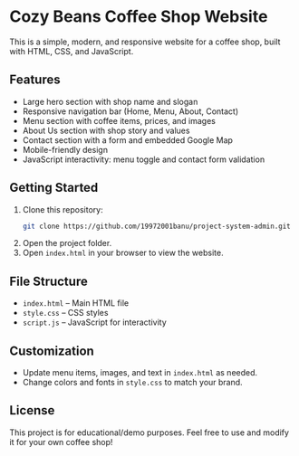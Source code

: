 # Cozy Beans Coffee Shop Website

This is a simple, modern, and responsive website for a coffee shop, built with HTML, CSS, and JavaScript.

## Features
- Large hero section with shop name and slogan
- Responsive navigation bar (Home, Menu, About, Contact)
- Menu section with coffee items, prices, and images
- About Us section with shop story and values
- Contact section with a form and embedded Google Map
- Mobile-friendly design
- JavaScript interactivity: menu toggle and contact form validation

## Getting Started
1. Clone this repository:
   ```sh
   git clone https://github.com/19972001banu/project-system-admin.git
   ```
2. Open the project folder.
3. Open `index.html` in your browser to view the website.

## File Structure
- `index.html` – Main HTML file
- `style.css` – CSS styles
- `script.js` – JavaScript for interactivity

## Customization
- Update menu items, images, and text in `index.html` as needed.
- Change colors and fonts in `style.css` to match your brand.

## License
This project is for educational/demo purposes. Feel free to use and modify it for your own coffee shop!
